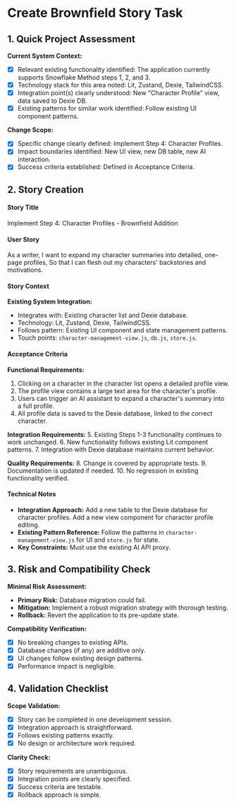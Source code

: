 <!-- Powered by BMAD™ Core -->

# Create Brownfield Story Task

## 1. Quick Project Assessment

**Current System Context:**

- [x] Relevant existing functionality identified: The application currently supports Snowflake Method steps 1, 2, and 3.
- [x] Technology stack for this area noted: Lit, Zustand, Dexie, TailwindCSS.
- [x] Integration point(s) clearly understood: New "Character Profile" view, data saved to Dexie DB.
- [x] Existing patterns for similar work identified: Follow existing UI component patterns.

**Change Scope:**

- [x] Specific change clearly defined: Implement Step 4: Character Profiles.
- [x] Impact boundaries identified: New UI view, new DB table, new AI interaction.
- [x] Success criteria established: Defined in Acceptance Criteria.

## 2. Story Creation

#### Story Title

Implement Step 4: Character Profiles - Brownfield Addition

#### User Story

As a writer,
I want to expand my character summaries into detailed, one-page profiles,
So that I can flesh out my characters' backstories and motivations.

#### Story Context

**Existing System Integration:**

- Integrates with: Existing character list and Dexie database.
- Technology: Lit, Zustand, Dexie, TailwindCSS.
- Follows pattern: Existing UI component and state management patterns.
- Touch points: `character-management-view.js`, `db.js`, `store.js`.

#### Acceptance Criteria

**Functional Requirements:**

1.  Clicking on a character in the character list opens a detailed profile view.
2.  The profile view contains a large text area for the character's profile.
3.  Users can trigger an AI assistant to expand a character's summary into a full profile.
4.  All profile data is saved to the Dexie database, linked to the correct character.

**Integration Requirements:**
5. Existing Steps 1-3 functionality continues to work unchanged.
6. New functionality follows existing Lit component patterns.
7. Integration with Dexie database maintains current behavior.

**Quality Requirements:**
8. Change is covered by appropriate tests.
9. Documentation is updated if needed.
10. No regression in existing functionality verified.

#### Technical Notes

- **Integration Approach:** Add a new table to the Dexie database for character profiles. Add a new view component for character profile editing.
- **Existing Pattern Reference:** Follow the patterns in `character-management-view.js` for UI and `store.js` for state.
- **Key Constraints:** Must use the existing AI API proxy.

## 3. Risk and Compatibility Check

**Minimal Risk Assessment:**

- **Primary Risk:** Database migration could fail.
- **Mitigation:** Implement a robust migration strategy with thorough testing.
- **Rollback:** Revert the application to its pre-update state.

**Compatibility Verification:**

- [x] No breaking changes to existing APIs.
- [x] Database changes (if any) are additive only.
- [x] UI changes follow existing design patterns.
- [x] Performance impact is negligible.

## 4. Validation Checklist

**Scope Validation:**

- [x] Story can be completed in one development session.
- [x] Integration approach is straightforward.
- [x] Follows existing patterns exactly.
- [x] No design or architecture work required.

**Clarity Check:**

- [x] Story requirements are unambiguous.
- [x] Integration points are clearly specified.
- [x] Success criteria are testable.
- [x] Rollback approach is simple.
